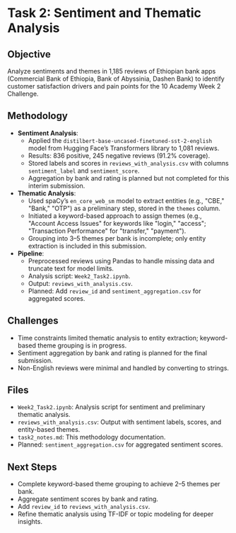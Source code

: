 # Task 2: Sentiment and Thematic Analysis

## Objective
Analyze sentiments and themes in 1,185 reviews of Ethiopian bank apps (Commercial Bank of Ethiopia, Bank of Abyssinia, Dashen Bank) to identify customer satisfaction drivers and pain points for the 10 Academy Week 2 Challenge.

## Methodology
- **Sentiment Analysis**:  
  - Applied the `distilbert-base-uncased-finetuned-sst-2-english` model from Hugging Face’s Transformers library to 1,081 reviews.  
  - Results: 836 positive, 245 negative reviews (91.2% coverage).  
  - Stored labels and scores in `reviews_with_analysis.csv` with columns `sentiment_label` and `sentiment_score`.  
  - Aggregation by bank and rating is planned but not completed for this interim submission.  
- **Thematic Analysis**:  
  - Used spaCy’s `en_core_web_sm` model to extract entities (e.g., "CBE," "Bank," "OTP") as a preliminary step, stored in the `themes` column.  
  - Initiated a keyword-based approach to assign themes (e.g., "Account Access Issues" for keywords like "login," "access"; "Transaction Performance" for "transfer," "payment").  
  - Grouping into 3–5 themes per bank is incomplete; only entity extraction is included in this submission.  
- **Pipeline**:  
  - Preprocessed reviews using Pandas to handle missing data and truncate text for model limits.  
  - Analysis script: `Week2_Task2.ipynb`.  
  - Output: `reviews_with_analysis.csv`.  
  - Planned: Add `review_id` and `sentiment_aggregation.csv` for aggregated scores.  

## Challenges
- Time constraints limited thematic analysis to entity extraction; keyword-based theme grouping is in progress.  
- Sentiment aggregation by bank and rating is planned for the final submission.  
- Non-English reviews were minimal and handled by converting to strings.

## Files
- `Week2_Task2.ipynb`: Analysis script for sentiment and preliminary thematic analysis.  
- `reviews_with_analysis.csv`: Output with sentiment labels, scores, and entity-based themes.  
- `task2_notes.md`: This methodology documentation.  
- Planned: `sentiment_aggregation.csv` for aggregated sentiment scores.

## Next Steps
- Complete keyword-based theme grouping to achieve 2–5 themes per bank.  
- Aggregate sentiment scores by bank and rating.  
- Add `review_id` to `reviews_with_analysis.csv`.  
- Refine thematic analysis using TF-IDF or topic modeling for deeper insights.
